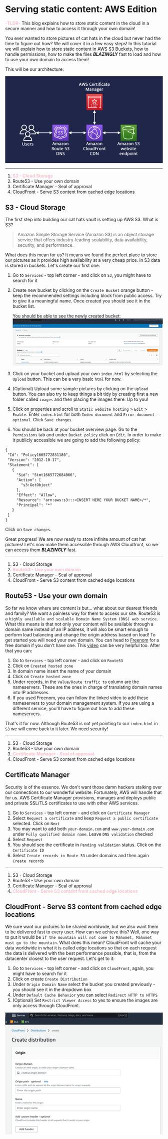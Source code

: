 # Serving static content: AWS Edition

<span style="color:pink">**-TLDR-**</span> This blog explains how to store static content in the cloud in a secure manner and how to access it through your own domain! 

You ever wanted to store pictures of cat hats in the cloud but never had the time to figure out how? We will cover it in a few easy steps! In this tutorial we will explain how to store static content in AWS S3 Buckets, how to handle permissions, how to make the files __*BLAZINGLY*__ fast to load and how to use your own domain to access them!

This will be our architecture:

![aws-architecture](assets/aws-architecture.png "AWS-Architecture")

---
1. <span style="color:pink">**S3 - Cloud Storage**</span>
2. Route53 - Use your own domain
3. Certificate Manager - Seal of approval
4. CloudFront - Serve S3 content from cached edge locations 

## S3 - Cloud Storage
The first step into building our cat hats vault is setting up AWS S3. What is S3? 
> Amazon Simple Storage Service (Amazon S3) is an object storage service that offers industry-leading scalability, data availability, security, and performance. 

What does this mean for us? It means we found the perfect place to store our pictures as it provides high availability at a very cheap price. In S3 data is stored in buckets. Let's create our first one:
1. Go to `Services` - top left corner - and click on `S3`, you might have to search for it
2. Create new bucket by clicking on the `Create Bucket` orange button - keep the recommended settings including block from public access. Try to give it a meaningful name. Once created you should see it in the bucket list.

   You should be able to see the newly created bucket:
   ![s3](assets/s3.png "AWS S3")

3. Click on your bucket and upload your own `index.html` by selecting the `Upload` button. This can be a very basic `html` for now.
4. (Optional) Upload some sample pictures by clicking on the `Upload` button. You can also try to keep things a bit tidy by creating first a new folder called `images` and then placing the images there. Up to you!
5. Click on properties and scroll to `Static website hosting` > `Edit` > `Enable`. Enter `index.html` for both `Index document` and `Error document - optional`. Click `Save changes`.
6. You should be back at your bucket overview page. Go to the `Permissions` tab and under `Bucket policy` click on `Edit`. In order to make it publicly accessible we are going to add the following policy:
 ```
{
  "Id": "Policy1665772831180",
  "Version": "2012-10-17",
  "Statement": [
    {
      "Sid": "Stmt1665772684066",
      "Action": [
        "s3:GetObject"
      ],
      "Effect": "Allow",
      "Resource": "arn:aws:s3:::<INSERT HERE YOUR BUCKET NAME>/*",
      "Principal": "*"
    }
  ]
}
```
Click on `Save changes`.


Great progress! We are now ready to store infinite amount of cat hat pictures! Let's now make them accessible through AWS Cloudfront, so we can access them __*BLAZINGLY*__ fast. 

---
1. S3 - Cloud Storage
2. <span style="color:pink">**Route53 - Use your own domain</span>**
3. Certificate Manager - Seal of approval
4. CloudFront - Serve S3 content from cached edge locations

## Route53 - Use your own domain
So far we know where are content is but... what about our dearest friends and family? We want a painless way for them to access our site. Route53 is a `highly available and scalable Domain Name System (DNS) web service.` What this means is that not only your content will be available through a domain name instead of an IP address, it will also be smart enough to perform load balancing and change the origin address based on load! To get started you will need your own domain. You can head to [Freenom](https://www.freenom.com/) for a free domain if you don't have one. This [video](https://www.youtube.com/results?search_query=freenom+route53) can be very helpful too. After that you can:
1. Go to `Services` - top left corner - and click on `Route53`
2. Click on `Created hosted zone`
3. In domain name insert the name of your domain
4. Click on `Create hosted zone`
5. Under records, in the `Value/Route traffic to` column are the nameservers. These are the ones in charge of translating domain names into IP addresses.
6. If you used Freenom, you can follow the linked video to add these nameservers to your domain management system. If you are using a different service, you'll have to figure out how to add these nameservers.

That's it for now. Although Route53 is not yet pointing to our `index.html` in `S3` we will come back to it later. We need security!

---
1. S3 - Cloud Storage
2. Route53 - Use your own domain
3. <span style="color:pink">**Certificate Manager - Seal of approval</span>**
4. CloudFront - Serve S3 content from cached edge locations

## Certificate Manager
Security is of the essence. We don't want those damn hackers stalking over our connections to our wonderful website. Fortunately, AWS will handle that for us. AWS Certificate Manager provisions, manages and deploys public and private SSL/TLS certificates to use with other AWS services. 
1. Go to `Services` - top left corner - and click on `Certificate Manager`
2. Select `Request a certificate` and keep `Request a public certificate` selected. Click on `Next`
3. You may want to add both `your-domain.com` and `www.your-domain.com` under `Fully qualified domain name`. Leave `DNS validation` checked
4. Select `Request`
5. You should see the certificate in `Pending validation` status. Click on the `Certificate ID`
6. Select `Create records in Route 53` under domains and then again `Create records`

---
1. S3 - Cloud Storage
2. Route53 - Use your own domain
3. Certificate Manager - Seal of approval
4. <span style="color:pink">**CloudFront - Serve S3 content from cached edge locations</span>**

## CloudFront - Serve S3 content from cached edge locations
We sure want our pictures to be shared worldwide, but we also want them to be delivered fast to every user. How can we achieve this? Well, one way to put it would be `if the mountain will not come to Mahomet, Mahomet must go to the mountain`. What does this mean? CloudFront will cache your data worldwide in what it is called edge locations so that on each request the data is delivered with the best performance possible, that is, from the datacenter closest to the user request. Let's get to it:
1. Go to `Services` - top left corner - and click on `CloudFront`, again, you might have to search for it
2. Click on create `Create Distribution`
3. Under `Origin Domain Name` select the bucket you created previously - you should see it in the dropdown box
4. Under `Default Cache Behavior` you can select `Redirect HTTP to HTTPS`
5. (Optional) Set `Restrict Viewer Access` to yes to ensure the images are only access through CloudFront.

![cloudfront](assets/cloudfront.png "AWS CloudFront")


